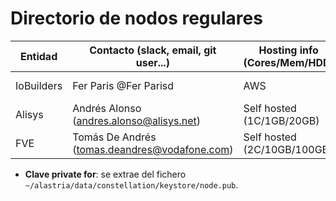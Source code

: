 ﻿# Directorio de nodos regulares

| Entidad | Contacto (slack, email, git user...) | Hosting info (Cores/Mem/HDD) | Clave private for * | enode |
| ------- | ------------------------------------ | ---------------------------------- | ------------- | ----- |
| IoBuilders | Fer Paris @Fer Parisd | AWS | Xt8uWCb0YiBoB8EHfNGDFGYgOHza2HQpR6kvHxeZFS0= | enode://6dcccbad7a4e75701fef6fd0f578c7d3873a853c905a911c416c896914b7cbd46320c363659c46ea32abedd397cb592c001c274dd282c46ed0c63e95c242453c@34.241.169.145:21000?discport=0 |
| Alisys | Andrés Alonso (andres.alonso@alisys.net) | Self hosted (1C/1GB/20GB) | sf8kk7Uytsznx5YrQH6PjHGegf7PHnBZ/7P1SOLFGWw= | enode://458230a7675d1268e1dd0f7507d1fbf038575f5d3c29e627a3b372faf96cccd8918eac911d071070a1566808e649381c1cc156ffc4a2d04611fee720119b9368@195.181.210.110:21000?discport=0 |
| FVE | Tomás De Andrés (tomas.deandres@vodafone.com) | Self hosted (2C/10GB/100GB) | 5yyEIB6Qjj8XXSuJ/FepDAizVM7/iZjhOKA98ofAISg=| enode://9cade3c0ddf1864311e0656e8305cd71b02d84192d42928b8c46e94b134160ee2f965276a5f0e041bf5da5bb13dd2f5f5f1d3961ed86a0928af622097672ebc8@212.145.137.53:21000?discport=0|
* **Clave private for**: se extrae del fichero `~/alastria/data/constellation/keystore/node.pub`.
